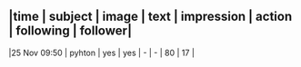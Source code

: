 |time            | subject | image | text | impression | action | following | follower|
--------------------------------------------------------------------------
|25 Nov 09:50    | pyhton  | yes   | yes  |    -    |  -        | 80        | 17       |
